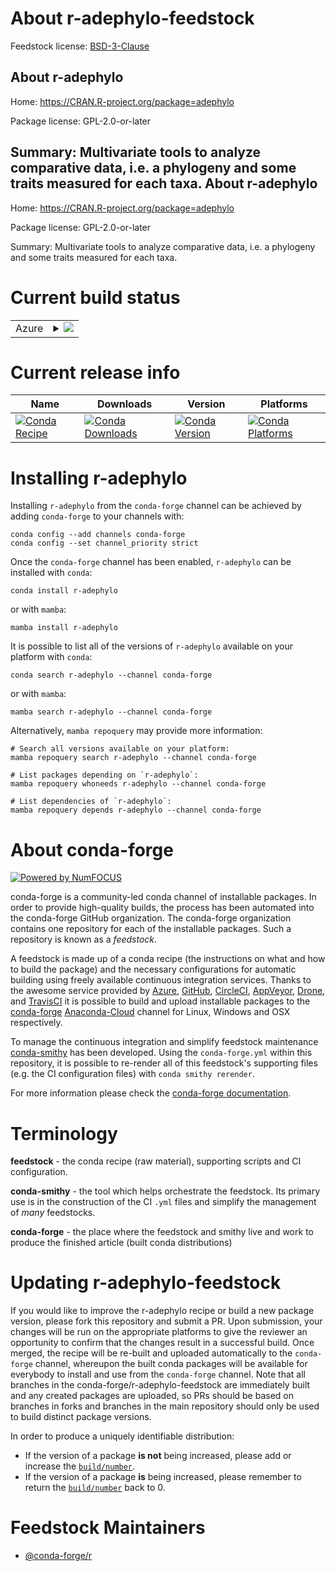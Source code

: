 About r-adephylo-feedstock
==========================

Feedstock license: [BSD-3-Clause](https://github.com/conda-forge/r-adephylo-feedstock/blob/main/LICENSE.txt)

About r-adephylo
----------------

Home: https://CRAN.R-project.org/package=adephylo

Package license: GPL-2.0-or-later

Summary: Multivariate tools to analyze comparative data, i.e. a phylogeny and some traits measured for each taxa.
About r-adephylo
----------------

Home: https://CRAN.R-project.org/package=adephylo

Package license: GPL-2.0-or-later

Summary: Multivariate tools to analyze comparative data, i.e. a phylogeny and some traits measured for each taxa.

Current build status
====================


<table>
    
  <tr>
    <td>Azure</td>
    <td>
      <details>
        <summary>
          <a href="https://dev.azure.com/conda-forge/feedstock-builds/_build/latest?definitionId=9026&branchName=main">
            <img src="https://dev.azure.com/conda-forge/feedstock-builds/_apis/build/status/r-adephylo-feedstock?branchName=main">
          </a>
        </summary>
        <table>
          <thead><tr><th>Variant</th><th>Status</th></tr></thead>
          <tbody><tr>
              <td>linux_64_r_base4.2</td>
              <td>
                <a href="https://dev.azure.com/conda-forge/feedstock-builds/_build/latest?definitionId=9026&branchName=main">
                  <img src="https://dev.azure.com/conda-forge/feedstock-builds/_apis/build/status/r-adephylo-feedstock?branchName=main&jobName=linux&configuration=linux%20linux_64_r_base4.2" alt="variant">
                </a>
              </td>
            </tr><tr>
              <td>linux_64_r_base4.3</td>
              <td>
                <a href="https://dev.azure.com/conda-forge/feedstock-builds/_build/latest?definitionId=9026&branchName=main">
                  <img src="https://dev.azure.com/conda-forge/feedstock-builds/_apis/build/status/r-adephylo-feedstock?branchName=main&jobName=linux&configuration=linux%20linux_64_r_base4.3" alt="variant">
                </a>
              </td>
            </tr><tr>
              <td>osx_64_r_base4.2</td>
              <td>
                <a href="https://dev.azure.com/conda-forge/feedstock-builds/_build/latest?definitionId=9026&branchName=main">
                  <img src="https://dev.azure.com/conda-forge/feedstock-builds/_apis/build/status/r-adephylo-feedstock?branchName=main&jobName=osx&configuration=osx%20osx_64_r_base4.2" alt="variant">
                </a>
              </td>
            </tr><tr>
              <td>osx_64_r_base4.3</td>
              <td>
                <a href="https://dev.azure.com/conda-forge/feedstock-builds/_build/latest?definitionId=9026&branchName=main">
                  <img src="https://dev.azure.com/conda-forge/feedstock-builds/_apis/build/status/r-adephylo-feedstock?branchName=main&jobName=osx&configuration=osx%20osx_64_r_base4.3" alt="variant">
                </a>
              </td>
            </tr>
          </tbody>
        </table>
      </details>
    </td>
  </tr>
</table>

Current release info
====================

| Name | Downloads | Version | Platforms |
| --- | --- | --- | --- |
| [![Conda Recipe](https://img.shields.io/badge/recipe-r--adephylo-green.svg)](https://anaconda.org/conda-forge/r-adephylo) | [![Conda Downloads](https://img.shields.io/conda/dn/conda-forge/r-adephylo.svg)](https://anaconda.org/conda-forge/r-adephylo) | [![Conda Version](https://img.shields.io/conda/vn/conda-forge/r-adephylo.svg)](https://anaconda.org/conda-forge/r-adephylo) | [![Conda Platforms](https://img.shields.io/conda/pn/conda-forge/r-adephylo.svg)](https://anaconda.org/conda-forge/r-adephylo) |

Installing r-adephylo
=====================

Installing `r-adephylo` from the `conda-forge` channel can be achieved by adding `conda-forge` to your channels with:

```
conda config --add channels conda-forge
conda config --set channel_priority strict
```

Once the `conda-forge` channel has been enabled, `r-adephylo` can be installed with `conda`:

```
conda install r-adephylo
```

or with `mamba`:

```
mamba install r-adephylo
```

It is possible to list all of the versions of `r-adephylo` available on your platform with `conda`:

```
conda search r-adephylo --channel conda-forge
```

or with `mamba`:

```
mamba search r-adephylo --channel conda-forge
```

Alternatively, `mamba repoquery` may provide more information:

```
# Search all versions available on your platform:
mamba repoquery search r-adephylo --channel conda-forge

# List packages depending on `r-adephylo`:
mamba repoquery whoneeds r-adephylo --channel conda-forge

# List dependencies of `r-adephylo`:
mamba repoquery depends r-adephylo --channel conda-forge
```


About conda-forge
=================

[![Powered by
NumFOCUS](https://img.shields.io/badge/powered%20by-NumFOCUS-orange.svg?style=flat&colorA=E1523D&colorB=007D8A)](https://numfocus.org)

conda-forge is a community-led conda channel of installable packages.
In order to provide high-quality builds, the process has been automated into the
conda-forge GitHub organization. The conda-forge organization contains one repository
for each of the installable packages. Such a repository is known as a *feedstock*.

A feedstock is made up of a conda recipe (the instructions on what and how to build
the package) and the necessary configurations for automatic building using freely
available continuous integration services. Thanks to the awesome service provided by
[Azure](https://azure.microsoft.com/en-us/services/devops/), [GitHub](https://github.com/),
[CircleCI](https://circleci.com/), [AppVeyor](https://www.appveyor.com/),
[Drone](https://cloud.drone.io/welcome), and [TravisCI](https://travis-ci.com/)
it is possible to build and upload installable packages to the
[conda-forge](https://anaconda.org/conda-forge) [Anaconda-Cloud](https://anaconda.org/)
channel for Linux, Windows and OSX respectively.

To manage the continuous integration and simplify feedstock maintenance
[conda-smithy](https://github.com/conda-forge/conda-smithy) has been developed.
Using the ``conda-forge.yml`` within this repository, it is possible to re-render all of
this feedstock's supporting files (e.g. the CI configuration files) with ``conda smithy rerender``.

For more information please check the [conda-forge documentation](https://conda-forge.org/docs/).

Terminology
===========

**feedstock** - the conda recipe (raw material), supporting scripts and CI configuration.

**conda-smithy** - the tool which helps orchestrate the feedstock.
                   Its primary use is in the construction of the CI ``.yml`` files
                   and simplify the management of *many* feedstocks.

**conda-forge** - the place where the feedstock and smithy live and work to
                  produce the finished article (built conda distributions)


Updating r-adephylo-feedstock
=============================

If you would like to improve the r-adephylo recipe or build a new
package version, please fork this repository and submit a PR. Upon submission,
your changes will be run on the appropriate platforms to give the reviewer an
opportunity to confirm that the changes result in a successful build. Once
merged, the recipe will be re-built and uploaded automatically to the
`conda-forge` channel, whereupon the built conda packages will be available for
everybody to install and use from the `conda-forge` channel.
Note that all branches in the conda-forge/r-adephylo-feedstock are
immediately built and any created packages are uploaded, so PRs should be based
on branches in forks and branches in the main repository should only be used to
build distinct package versions.

In order to produce a uniquely identifiable distribution:
 * If the version of a package **is not** being increased, please add or increase
   the [``build/number``](https://docs.conda.io/projects/conda-build/en/latest/resources/define-metadata.html#build-number-and-string).
 * If the version of a package **is** being increased, please remember to return
   the [``build/number``](https://docs.conda.io/projects/conda-build/en/latest/resources/define-metadata.html#build-number-and-string)
   back to 0.

Feedstock Maintainers
=====================

* [@conda-forge/r](https://github.com/conda-forge/r/)

